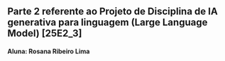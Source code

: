 ## Parte 2 referente ao Projeto de Disciplina de IA generativa para linguagem (Large Language Model) [25E2_3]

#### Aluna: Rosana Ribeiro Lima

